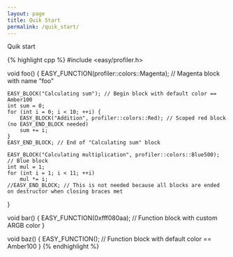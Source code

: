 ```yaml
---
layout: page
title: Quik Start
permalink: /quik_start/
---
```


Quik start

{% highlight cpp %}
#include <easy/profiler.h>

void foo() {
    EASY_FUNCTION(profiler::colors::Magenta); // Magenta block with name "foo"

    EASY_BLOCK("Calculating sum"); // Begin block with default color == Amber100
    int sum = 0;
    for (int i = 0; i < 10; ++i) {
        EASY_BLOCK("Addition", profiler::colors::Red); // Scoped red block (no EASY_END_BLOCK needed)
        sum += i;
    }
    EASY_END_BLOCK; // End of "Calculating sum" block

    EASY_BLOCK("Calculating multiplication", profiler::colors::Blue500); // Blue block
    int mul = 1;
    for (int i = 1; i < 11; ++i)
        mul *= i;
    //EASY_END_BLOCK; // This is not needed because all blocks are ended on destructor when closing braces met
}

void bar() {
    EASY_FUNCTION(0xfff080aa); // Function block with custom ARGB color
}

void baz() {
    EASY_FUNCTION(); // Function block with default color == Amber100
}
{% endhighlight %}
